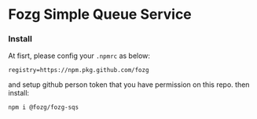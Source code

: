 # Fozg Simple Queue Service

### Install
At fisrt, please config your `.npmrc` as below:

```
registry=https://npm.pkg.github.com/fozg
```
and setup github person token that you have permission on this repo. then install: 
```
npm i @fozg/fozg-sqs
```


